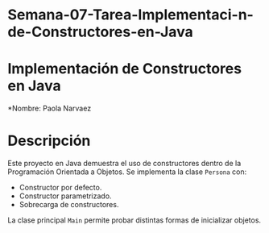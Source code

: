 # Semana-07-Tarea-Implementaci-n-de-Constructores-en-Java
# Implementación de Constructores en Java

*Nombre: Paola Narvaez

# Descripción

Este proyecto en Java demuestra el uso de constructores dentro de la Programación Orientada a Objetos. Se implementa la clase `Persona` con:

- Constructor por defecto.
- Constructor parametrizado.
- Sobrecarga de constructores.

La clase principal `Main` permite probar distintas formas de inicializar objetos.

